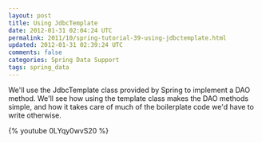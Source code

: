 ```yaml
---           
layout: post
title: Using JdbcTemplate
date: 2012-01-31 02:04:24 UTC
permalink: 2011/10/spring-tutorial-39-using-jdbctemplate.html
updated: 2012-01-31 02:39:24 UTC
comments: false
categories: Spring Data Support
tags: spring_data
---
```


We'll use the JdbcTemplate class provided by Spring to implement a DAO method. We'll see how using the template class makes the DAO methods simple, and how it takes care of much of the boilerplate code we'd have to write otherwise.

{% youtube 0LYqy0wvS20 %}